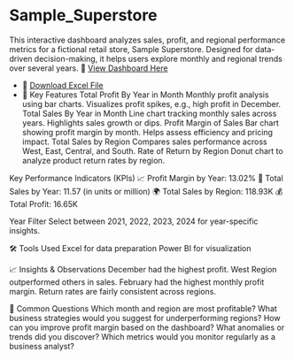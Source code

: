 # Sample_Superstore
This interactive dashboard analyzes sales, profit, and regional performance metrics for a fictional retail store, Sample Superstore. Designed for data-driven decision-making, it helps users explore monthly and regional trends over several years.
 🔗 [View Dashboard Here](https://github.com/user-attachments/assets/fe0fd2a0-29b8-4f57-8072-078b14947ef5)
- 📄 [Download Excel File](https://www.wisdomaxis.com/technology/software/data/for-reports/Sample%20-%20Superstore%20for%20Tableau%209.x%20versions.xls)
- 📌 Key Features
Total Profit By Year in Month
Monthly profit analysis using bar charts.
Visualizes profit spikes, e.g., high profit in December.
Total Sales By Year in Month
Line chart tracking monthly sales across years.
Highlights sales growth or dips.
Profit Margin of Sales
Bar chart showing profit margin by month.
Helps assess efficiency and pricing impact.
Total Sales by Region
Compares sales performance across West, East, Central, and South.
Rate of Return by Region
Donut chart to analyze product return rates by region.

Key Performance Indicators (KPIs)
📈 Profit Margin by Year: 13.02%
💸 Total Sales by Year: 11.57 (in units or million)
🌍 Total Sales by Region: 118.93K
💰 Total Profit: 16.65K

Year Filter
Select between 2021, 2022, 2023, 2024 for year-specific insights.

🛠️ Tools Used
Excel for data preparation
Power BI for visualization

📈 Insights & Observations
December had the highest profit.
West Region outperformed others in sales.
February had the highest monthly profit margin.
Return rates are fairly consistent across regions.

💬 Common  Questions
Which month and region are most profitable?
What business strategies would you suggest for underperforming regions?
How can you improve profit margin based on the dashboard?
What anomalies or trends did you discover?
Which metrics would you monitor regularly as a business analyst?

